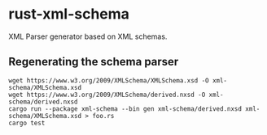# rust-xml-schema
XML Parser generator based on XML schemas.

## Regenerating the schema parser

```
wget https://www.w3.org/2009/XMLSchema/XMLSchema.xsd -O xml-schema/XMLSchema.xsd
wget https://www.w3.org/2009/XMLSchema/derived.nxsd -O xml-schema/derived.nxsd
cargo run --package xml-schema --bin gen xml-schema/derived.nxsd xml-schema/XMLSchema.xsd > foo.rs
cargo test
```


